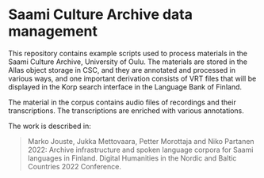# Saami Culture Archive data management

This repository contains example scripts used to process materials in the Saami Culture Archive, University of Oulu. The materials are stored in the Allas object storage in CSC, and they are annotated and processed in various ways, and one important derivation consists of VRT files that will be displayed in the Korp search interface in the Language Bank of Finland. 

The material in the corpus contains audio files of recordings and their transcriptions. The transcriptions are enriched with various annotations. 

The work is described in:

> Marko Jouste, Jukka Mettovaara, Petter Morottaja and Niko Partanen 2022: Archive infrastructure and spoken language corpora for Saami languages in Finland. Digital Humanities in the Nordic and Baltic Countries 2022 Conference. 
